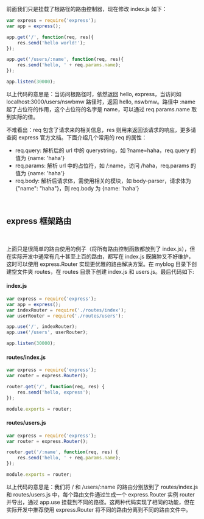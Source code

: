 
前面我们只是挂载了根路径的路由控制器，现在修改 index.js 如下：

```javascript
var express = require('express');
var app = express();

app.get('/', function(req, res){
    res.send('hello world!');
});

app.get('/users/:name', function(req, res){
    res.send('hello, ' + req.params.name);
});

app.listen(30000);
```

以上代码的意思是：当访问根路径时，依然返回 hello, express，当访问如 localhost:3000/users/nswbmw 路径时，返回 hello, nswbmw。路径中 :name 起了占位符的作用，这个占位符的名字是 name，可以通过 req.params.name 取到实际的值。

不难看出：req 包含了请求来的相关信息，res 则用来返回该请求的响应，更多请查阅 express 官方文档。下面介绍几个常用的 req 的属性：

* req.query: 解析后的 url 中的 querystring，如 ?name=haha，req.query 的值为 {name: 'haha'}
* req.params: 解析 url 中的占位符，如 /:name，访问 /haha，req.params 的值为 {name: 'haha'}
* req.body: 解析后请求体，需使用相关的模块，如 body-parser，请求体为 {"name": "haha"}，则 req.body 为 {name: 'haha'}

<br/>

## express 框架路由

<br/>

上面只是很简单的路由使用的例子（将所有路由控制函数都放到了 index.js），但在实际开发中通常有几十甚至上百的路由，都写在 index.js 既臃肿又不好维护，这时可以使用 express.Router 实现更优雅的路由解决方案。在 myblog 目录下创建空文件夹 routes，在 routes 目录下创建 index.js 和 users.js。最后代码如下:

#### index.js

```javascript
var express = require('express');
var app = express();
var indexRouter = require('./routes/index');
var userRouter = require('./routes/users');

app.use('/', indexRouter);
app.use('/users', userRouter);

app.listen(30000);
```

#### routes/index.js

```javascript
var express = require('express');
var router = express.Router();

router.get('/', function(req, res) {
    res.send('hello, express');
});

module.exports = router;
```

#### routes/users.js

```javascript
var express = require('express');
var router = express.Router();

router.get('/:name', function(req, res) {
    res.send('hello, ' + req.params.name);
});

module.exports = router;
```

以上代码的意思是：我们将 / 和 /users/:name 的路由分别放到了 routes/index.js 和 routes/users.js 中，每个路由文件通过生成一个 express.Router 实例 router 并导出，通过 app.use 挂载到不同的路径。这两种代码实现了相同的功能，但在实际开发中推荐使用 express.Router 将不同的路由分离到不同的路由文件中。
